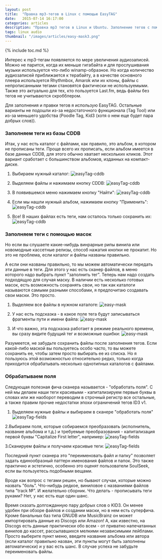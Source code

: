 ```yaml
---
layout: post
title:  "Правка mp3-тегов в Linux с помощью EasyTAG"
date:   2015-07-14 16:17:00
categories: articles
description: "Правка mp3 тегов в Linux и Ubuntu. Заполнение тегов с помощью масок в EasyTag, переименование файлов и обработка полей. Импорт данных из CDDB и Discogs."
tags: linux audio
thumbnail: "/images/articles/easy-mask3.png"
---
```

{% include toc.md %}

Интерес к mp3-тегам  появляется по мере увеличения аудиозаписей. Можно не парится, когда их меньше гигабайта и для прослушивания музыки используется что-либо winamp-образное. Но когда количество аудиозаписей приближается к терабайту, а в качестве основного плеера используется Rhythmbox, Amarok или их клоны, файлы с непрописанными тегами становятся фактически не используемыми. Также это актуально для тех, кто пользуется Last.fm, ведь файлы без тегов не учитываются скробблером.

Для заполнения и правки тегов я использую EasyTAG. Остальные варианты не подошли из-за недостаточного функционала (Tag Tool) или из-за меньшего удобства (Poodle Tag, Kid3 (хотя о нем еще будет пара добрых слов)).

### Заполняем теги из базы CDDB

Итак, у нас есть каталог с файлами, как правило, это альбом, в котором не прописаны теги. Проще всего их прописать, если альбом имеется в базе данных CDDB, для этого обычно хватает нескольких кликов. Этот вариант сработает с  большинством альбомов, изданных на компакт-диске.

1. Выбираем нужный каталог:
![easyTag-cddb](/images/articles/easy-cddb.png)

2. Выделяем файлы и нажимаем кнопку CDDB:
![easyTag-cddb](/images/articles/easy-cddb1.png)

3. В появившемся меню нажимаем кнопку "Найти":
![easyTag-cddb](/images/articles/easy-cddb2.png)

4. Если мы нашли нужный альбом, нажимаем кнопку "Применить":
![easyTag-cddb](/images/articles/easy-cddb4.png)

5. Все! В наших файлах есть теги, нам осталось только сохранить их:
![easyTag-cddb](/images/articles/easy-cddb5.png)

### Заполняем теги с помощью масок

Но если вы слушаете какие-нибудь винрарные рипы винила или новомодные кассетные релизы, способ нажатия кнопки не прокатит. Но это не проблема, если каталог и файлы названы правильно.

А если они названы правильно, то мы можем автоматически передать эти данные в теги. Для этого у нас есть сканер файлов, в меню которого надо выбрать пункт "заполнить тег". Теперь нам надо создать подходящую для случая маску. В наличии есть несколько готовых масок, есть возможность сохранять свои, но так как каталоги называются самыми разными способами, я предпочитаю создавать свои маски. Это просто.

1. Выделяем все файлы в нужном каталоге:
![easy-mask](/images/articles/easy-mask.png)

2. У нас есть подсказка -  в какое поле тега будут записываться фрагменты пути и имени файла:
![easy-mask](/images/articles/easy-mask2.png)

3. И что важно, эта подсказка работает в режиме реального времени, вы сразу видите будущий тег и возможные ошибки:
![easy-mask](/images/articles/easy-mask3.png)

Разумеется, не забудьте сохранить файлы после заполнения тегов. Если какой-либо маской вы пользуетесь особо часто, то вы можете сохранить ее, чтобы затем просто выбирать ее из списка. Но я пользуюсь этой возможностью относительно редко, только когда приходится обрабатывать несколько однотипных каталогов с файлами.

### Обрабатываем поля

Следующая полезная фича сканера называется - "обработать поля". С ней мы делаем наши теги красивыми - капитализируем первые буквы в словах или же наоборот переводим в строчный регистр все остальные, а также правим прочие недостатки эпохи ограничений тегов ID3 v1.

1. Выделяем нужные файлы и выбираем в сканере "обработать поля"
![easyTag-fields](/images/articles/easy-fields.png)

2.Выбираем поля, которые собираемся преобразовать (исполнитель, название альбома и т.д.) и требуемые преобразования - капитализация первой буквы "Capitalize First letter", например:
![easyTag-fields](/images/articles/easy-fields1.png)

3.Сканируем файлы и получаем красивые теги:
![easyTag-fields](/images/articles/easy-fields2.png)

Последний пункт сканера это "переименовать файл и папку" позволяет задать единообразный паттерн именования файлов и папок. Это также практично и эстетично, особенно это оценят пользователи SoulSeek, если вы пользуетесь подобными вещами.

Вроде как вопрос с тегами решен, но бывают случаи, которые можно назвать "боль". Что-нибудь редкое, виниловое с названиями файлов типа "track №". И желательно сборник. Что делать - прописывать теги руками? Нет, у нас есть еще один шанс.

Время сказать долгожданную пару добрых слов о KID3. Он менее удобен при обзоре файлов и создании маски, но в нем есть суперфича. Кроме банальных баз типа GNUDB или MusicBrainz он может импортировать данные из Discogs или Amazon! А, как известно, на Discogs есть данные практически обо всем - от приватно напечатанных винилов до кассет, рассылавшихся мелкими независимыми лейблами. Просто выберите пункт меню, введите название альбома или автора (если каталог правильно назван, эти пункты могут быть заполнены автоматически) и у вас есть шанс. В случае успеха не забудьте переименовать файлы.
